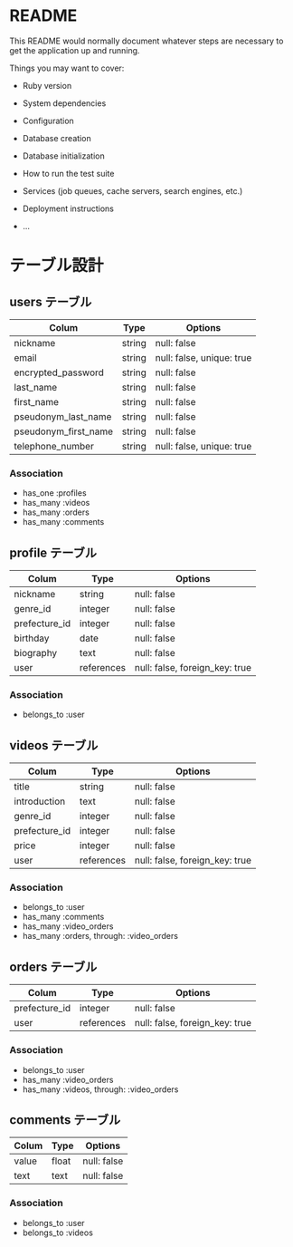 # README

This README would normally document whatever steps are necessary to get the
application up and running.

Things you may want to cover:

* Ruby version

* System dependencies

* Configuration

* Database creation

* Database initialization

* How to run the test suite

* Services (job queues, cache servers, search engines, etc.)

* Deployment instructions

* ...

# テーブル設計

## users テーブル

| Colum                | Type   | Options                   |
| -------------------- | ------ | ------------------------- |
| nickname             | string | null: false               |
| email                | string | null: false, unique: true |
| encrypted_password   | string | null: false               |
| last_name            | string | null: false               |
| first_name           | string | null: false               |
| pseudonym_last_name  | string | null: false               |
| pseudonym_first_name | string | null: false               |
| telephone_number     | string | null: false, unique: true |

### Association

- has_one  :profiles
- has_many :videos
- has_many :orders
- has_many :comments


## profile テーブル

| Colum         | Type       | Options                        |
| ------------- | ---------- | ------------------------------ |
| nickname      | string     | null: false                    |
| genre_id      | integer    | null: false                    |
| prefecture_id | integer    | null: false                    |
| birthday      | date       | null: false                    |
| biography     | text       | null: false                    |
| user          | references | null: false, foreign_key: true |

### Association

- belongs_to :user


## videos テーブル

| Colum               | Type       | Options                        |
| ------------------- | ---------- | ------------------------------ |
| title               | string     | null: false                    |
| introduction        | text       | null: false                    |
| genre_id            | integer    | null: false                    |
| prefecture_id       | integer    | null: false                    |
| price               | integer    | null: false                    |
| user                | references | null: false, foreign_key: true |

### Association

- belongs_to :user
- has_many   :comments
- has_many   :video_orders
- has_many   :orders, through: :video_orders


## orders テーブル

| Colum          | Type       | Options                        |
| -------------- | ---------- | ------------------------------ |
| prefecture_id  | integer    | null: false                    |
| user           | references | null: false, foreign_key: true |

### Association

- belongs_to :user
- has_many   :video_orders
- has_many   :videos, through: :video_orders


## comments テーブル

| Colum | Type  | Options     |
| ----- | ----- | ----------- |
| value | float | null: false |
| text  | text  | null: false |

### Association

- belongs_to :user
- belongs_to :videos